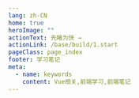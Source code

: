 ```yaml
---
lang: zh-CN
home: true
heroImage: ""
actionText: 先睹为快 →
actionLink: /base/build/1.start
pageClass: page_index
footer: 学习笔记
meta:
  - name: keywords
    content: Vue相关,前端学习,前端笔记
---
```

<template>
  <div class="cont">
    <div id="large-header" class="large-header"></div>
    <div class="features">
      <div class="feature">
        <h2>Vue项目的工程化</h2> 
        <p>掌握Vue组件间的多种通信方式及数据同步 渲染函数及jsx高阶应用 vue-cli3、vuex、vue-router</p>
      </div>
      <div class="feature">
        <h2>Vue项目功能模块</h2> 
        <p>掌握一般项目中的配置、登录、权限认证、单元测试、国际化、富文本、上传下载等常见功能</p>
      </div>
      <div class="feature">
        <h2>Vue组件的开发</h2> 
        <p>组件设计思路，组件编写工作流搭建 从0编写复杂组件之异步级联组件 单元测试编写及组件的发布</p>
      </div>
      <div class="feature">
        <h2>Vue优化和服务器布署</h2> 
        <p>Vue优化预渲染、骨架屏、Nuxt.js服务端渲染 使用typescript构建vue应用 Docker + nginx实现vue的布署和持续集成</p>
      </div>
      <div class="feature">
        <h2>Vue2.0源码实现</h2> 
        <p>Vue/cli原理、Vue2.0原理剖析、Vue-router原理剖析、Vuex原理剖析 </p>
      </div>
      <div class="feature">
        <h2>Vue3.0源码实现</h2> 
        <p>Vue/cli原理、Vue3.0原理剖析、Vue-router、Vuex源码实现</p>
      </div>
    </div>
  </div>
</template>